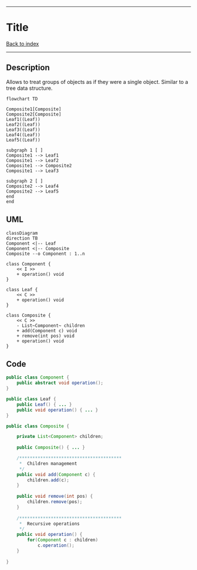 
---
# Title

[Back to index](../README.md)

---

## Description

Allows to treat groups of objects as if they were a single object.
Similar to a tree data structure.

```mermaid
flowchart TD

Composite1[Composite]
Composite2[Composite]
Leaf1((Leaf))
Leaf2((Leaf))
Leaf3((Leaf))
Leaf4((Leaf))
Leaf5((Leaf))

subgraph 1 [ ]
Composite1 --> Leaf1
Composite1 --> Leaf2
Composite1 --> Composite2
Composite1 --> Leaf3

subgraph 2 [ ]
Composite2 --> Leaf4
Composite2 --> Leaf5
end
end
```

## UML

```mermaid
classDiagram
direction TB
Component <|-- Leaf
Component <|-- Composite
Composite --o Component : 1..n

class Component {
	<< I >>
	+ operation() void
}

class Leaf {
	<< C >>
	+ operation() void
}

class Composite {
	<< C >>
	- List~Component~ children
	+ add(Component c) void
	+ remove(int pos) void
	+ operation() void
}
```
## Code

```java
public class Component { 
	public abstract void operation();
}

public class Leaf {
	public Leaf() { ... }
	public void operation() { ... }
}

public class Composite {

	private List<Component> children;
	
	public Composite() { ... }

	/***************************************
	 *  Children management
	 */
	public void add(Component c) {
		children.add(c);
	}
	
	public void remove(int pos) {
		children.remove(pos);
	}
	
	/***************************************
	 *  Recursive operations
	 */
	public void operation() {
		for(Component c : children)
			c.operation();
	}
	
}
```